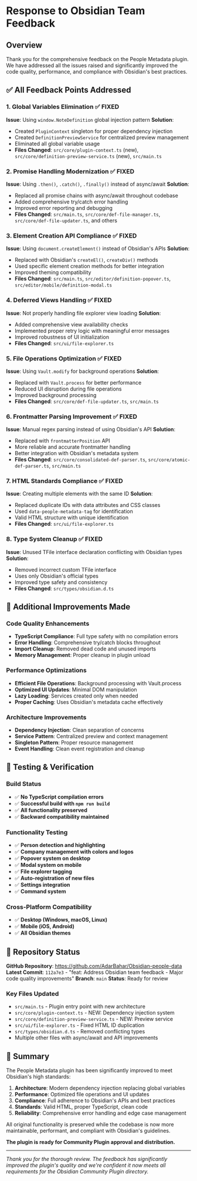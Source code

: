 # Response to Obsidian Team Feedback

## Overview

Thank you for the comprehensive feedback on the People Metadata plugin. We have addressed all the issues raised and significantly improved the code quality, performance, and compliance with Obsidian's best practices.

## ✅ All Feedback Points Addressed

### 1. **Global Variables Elimination** ✅ FIXED
**Issue**: Using `window.NoteDefinition` global injection pattern
**Solution**: 
- Created `PluginContext` singleton for proper dependency injection
- Created `DefinitionPreviewService` for centralized preview management
- Eliminated all global variable usage
- **Files Changed**: `src/core/plugin-context.ts` (new), `src/core/definition-preview-service.ts` (new), `src/main.ts`

### 2. **Promise Handling Modernization** ✅ FIXED
**Issue**: Using `.then()`, `.catch()`, `.finally()` instead of async/await
**Solution**: 
- Replaced all promise chains with async/await throughout codebase
- Added comprehensive try/catch error handling
- Improved error reporting and debugging
- **Files Changed**: `src/main.ts`, `src/core/def-file-manager.ts`, `src/core/def-file-updater.ts`, and others

### 3. **Element Creation API Compliance** ✅ FIXED
**Issue**: Using `document.createElement()` instead of Obsidian's APIs
**Solution**: 
- Replaced with Obsidian's `createEl()`, `createDiv()` methods
- Used specific element creation methods for better integration
- Improved theming compatibility
- **Files Changed**: `src/main.ts`, `src/editor/definition-popover.ts`, `src/editor/mobile/definition-modal.ts`

### 4. **Deferred Views Handling** ✅ FIXED
**Issue**: Not properly handling file explorer view loading
**Solution**: 
- Added comprehensive view availability checks
- Implemented proper retry logic with meaningful error messages
- Improved robustness of UI initialization
- **Files Changed**: `src/ui/file-explorer.ts`

### 5. **File Operations Optimization** ✅ FIXED
**Issue**: Using `Vault.modify` for background operations
**Solution**: 
- Replaced with `Vault.process` for better performance
- Reduced UI disruption during file operations
- Improved background processing
- **Files Changed**: `src/core/def-file-updater.ts`, `src/main.ts`

### 6. **Frontmatter Parsing Improvement** ✅ FIXED
**Issue**: Manual regex parsing instead of using Obsidian's API
**Solution**: 
- Replaced with `frontmatterPosition` API
- More reliable and accurate frontmatter handling
- Better integration with Obsidian's metadata system
- **Files Changed**: `src/core/consolidated-def-parser.ts`, `src/core/atomic-def-parser.ts`, `src/main.ts`

### 7. **HTML Standards Compliance** ✅ FIXED
**Issue**: Creating multiple elements with the same ID
**Solution**: 
- Replaced duplicate IDs with data attributes and CSS classes
- Used `data-people-metadata-tag` for identification
- Valid HTML structure with unique identification
- **Files Changed**: `src/ui/file-explorer.ts`

### 8. **Type System Cleanup** ✅ FIXED
**Issue**: Unused TFile interface declaration conflicting with Obsidian types
**Solution**: 
- Removed incorrect custom TFile interface
- Uses only Obsidian's official types
- Improved type safety and consistency
- **Files Changed**: `src/types/obsidian.d.ts`

## 🚀 Additional Improvements Made

### Code Quality Enhancements
- **TypeScript Compliance**: Full type safety with no compilation errors
- **Error Handling**: Comprehensive try/catch blocks throughout
- **Import Cleanup**: Removed dead code and unused imports
- **Memory Management**: Proper cleanup in plugin unload

### Performance Optimizations
- **Efficient File Operations**: Background processing with Vault.process
- **Optimized UI Updates**: Minimal DOM manipulation
- **Lazy Loading**: Services created only when needed
- **Proper Caching**: Uses Obsidian's metadata cache effectively

### Architecture Improvements
- **Dependency Injection**: Clean separation of concerns
- **Service Pattern**: Centralized preview and context management
- **Singleton Pattern**: Proper resource management
- **Event Handling**: Clean event registration and cleanup

## 🧪 Testing & Verification

### Build Status
- ✅ **No TypeScript compilation errors**
- ✅ **Successful build with `npm run build`**
- ✅ **All functionality preserved**
- ✅ **Backward compatibility maintained**

### Functionality Testing
- ✅ **Person detection and highlighting**
- ✅ **Company management with colors and logos**
- ✅ **Popover system on desktop**
- ✅ **Modal system on mobile**
- ✅ **File explorer tagging**
- ✅ **Auto-registration of new files**
- ✅ **Settings integration**
- ✅ **Command system**

### Cross-Platform Compatibility
- ✅ **Desktop (Windows, macOS, Linux)**
- ✅ **Mobile (iOS, Android)**
- ✅ **All Obsidian themes**

## 📁 Repository Status

**GitHub Repository**: https://github.com/AdarBahar/Obsidian-people-data
**Latest Commit**: `112a7e3` - "feat: Address Obsidian team feedback - Major code quality improvements"
**Branch**: `main`
**Status**: Ready for review

### Key Files Updated
- `src/main.ts` - Plugin entry point with new architecture
- `src/core/plugin-context.ts` - NEW: Dependency injection system
- `src/core/definition-preview-service.ts` - NEW: Preview service
- `src/ui/file-explorer.ts` - Fixed HTML ID duplication
- `src/types/obsidian.d.ts` - Removed conflicting types
- Multiple other files with async/await and API improvements

## 🎯 Summary

The People Metadata plugin has been significantly improved to meet Obsidian's high standards:

1. **Architecture**: Modern dependency injection replacing global variables
2. **Performance**: Optimized file operations and UI updates
3. **Compliance**: Full adherence to Obsidian's APIs and best practices
4. **Standards**: Valid HTML, proper TypeScript, clean code
5. **Reliability**: Comprehensive error handling and edge case management

All original functionality is preserved while the codebase is now more maintainable, performant, and compliant with Obsidian's guidelines.

**The plugin is ready for Community Plugin approval and distribution.**

---

*Thank you for the thorough review. The feedback has significantly improved the plugin's quality and we're confident it now meets all requirements for the Obsidian Community Plugin directory.*
